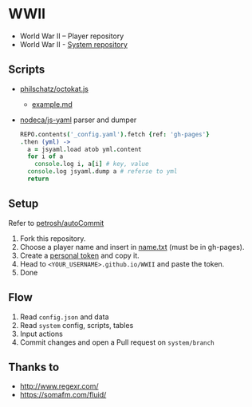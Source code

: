 # WWII

- World War II – Player repository
- World War II - [System repository](https://github.com/Fork-n-Play/WWII-system)

## Scripts

- [philschatz/octokat.js](https://github.com/philschatz/octokat.js)
  - [example.md](https://github.com/philschatz/octokat.js/blob/afde38c4bf20423dc51215816047277c003cac14/examples.md)

- [nodeca/js-yaml](https://github.com/nodeca/js-yaml) parser and dumper  
  ```coffee
  REPO.contents('_config.yaml').fetch {ref: 'gh-pages'}
  .then (yml) ->
    a = jsyaml.load atob yml.content
    for i of a
      console.log i, a[i] # key, value
    console.log jsyaml.dump a # referse to yml
    return
  ```

## Setup

Refer to [petrosh/autoCommit](https://github.com/petrosh/autoCommit)

1. Fork this repository.
2. Choose a player name and insert in [name.txt](../../edit/gh-pages/name.txt) (must be in gh-pages).
3. Create a [personal token](https://github.com/settings/tokens) and copy it.
4. Head to `<YOUR_USERNAME>.github.io/WWII` and paste the token.
5. Done

## Flow

1. Read `config.json` and data
2. Read `system` config, scripts, tables
3. Input actions
4. Commit changes and open a Pull request on `system/branch`

## Thanks to

- http://www.regexr.com/
- https://somafm.com/fluid/
